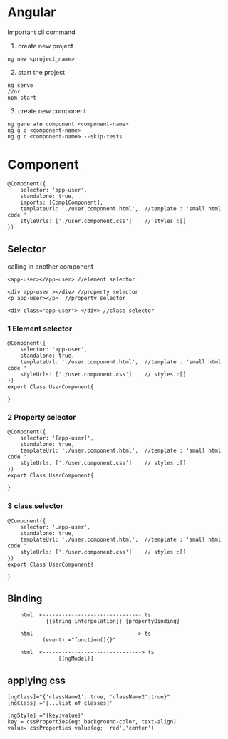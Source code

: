 # Angular
Important cli command
1. create new project
```
ng new <project_name>
```

2. start the project
```
ng serve
//or
npm start
```

3. create new component
```
ng generate component <component-name>
ng g c <component-name>
ng g c <component-name> --skip-tests  
```

# Component

```
@Component({
    selector: 'app-user',
    standalone: true,
    imports: [Comp1Component],
    templateUrl: './user.component.html',  //template : 'small html code '
    styleUrls: ['./user.component.css']    // styles :[] 
})

```


## Selector

calling in another component
```
<app-user></app-user> //element selector

<div app-user ></div> //property selector
<p app-user></p>  //property selector

<div class="app-user"> </div> //class selector
```

### 1 Element selector
```
@Component({
    selector: 'app-user',
    standalone: true,
    templateUrl: './user.component.html',  //template : 'small html code '
    styleUrls: ['./user.component.css']    // styles :[] 
})
export Class UserComponent{

}

```


### 2 Property selector
```
@Component({
    selector: '[app-user]',
    standalone: true,
    templateUrl: './user.component.html',  //template : 'small html code '
    styleUrls: ['./user.component.css']    // styles :[] 
})
export Class UserComponent{

}
```


### 3 class selector
```
@Component({
    selector: '.app-user',
    standalone: true,
    templateUrl: './user.component.html',  //template : 'small html code '
    styleUrls: ['./user.component.css']    // styles :[] 
})
export Class UserComponent{

}
```

## Binding

```
    html  <------------------------------- ts
            {{string interpolation}} [propertyBinding]

    html  -------------------------------> ts
           (event) ="function(){}"

    html  <-------------------------------> ts
                [(ngModel)]
```


## applying css
```
[ngClass]="{'className1': true, 'className2':true}"
[ngClass] ='[...list of classes]'

[ngStyle] ="{key:value}"
key = cssProperties(eg: background-color, text-align)
value= cssProperties value(eg; 'red','center')
```